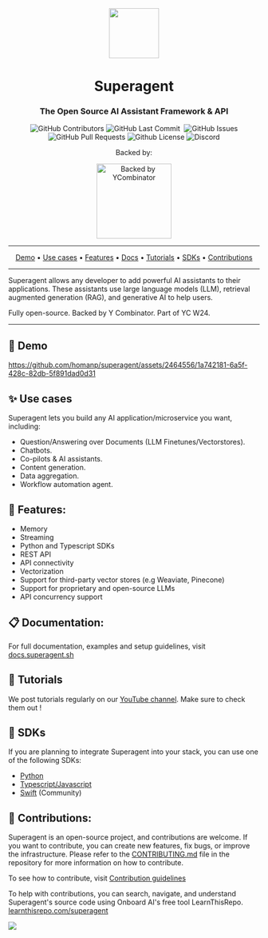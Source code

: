 <div align="center">

<img width="100px" src="https://github.com/homanp/superagent/assets/2464556/eb51fa38-4a2a-4c41-b348-d3c1abc04234" />

# Superagent

### The Open Source AI Assistant Framework & API

<p>
<img alt="GitHub Contributors" src="https://img.shields.io/github/contributors/homanp/Superagent" />
<img alt="GitHub Last Commit" src="https://img.shields.io/github/last-commit/homanp/Superagent" />
<img alt="" src="https://img.shields.io/github/repo-size/homanp/Superagent" />
<img alt="GitHub Issues" src="https://img.shields.io/github/issues/homanp/Superagent" />
<img alt="GitHub Pull Requests" src="https://img.shields.io/github/issues-pr/homanp/Superagent" />
<img alt="Github License" src="https://img.shields.io/badge/License-MIT-yellow.svg" />
<img alt="Discord" src="https://img.shields.io/discord/1110910277110743103?label=Discord&logo=discord&logoColor=white&style=plastic&color=d7b023)](https://discord.gg/e8j7mgjDUK" />
</p>

<p>Backed by:</p>
<img width="150px" src="https://asset.brandfetch.io/idKhWTXUYD/idkQv7L0Mm.svg?updated=1668020996653" alt="Backed by YCombinator" />
</div>

-----

<p align="center">
  <a href="#-demo">Demo</a> •
  <a href="#-use-cases">Use cases</a> •
  <a href="#-features">Features</a> •
  <a href="https://docs.superagent.sh" target="_blank">Docs</a> •
  <a href="#-tutorials" target="_blank">Tutorials</a> •
  <a href="#-sdks" target="_blank">SDKs</a> •
  <a href="#-contributions" target="_blank">Contributions</a>
</p>

-----

Superagent allows any developer to add powerful AI assistants to their applications. These assistants use large language models (LLM), retrieval augmented generation (RAG), and generative AI to help users.

Fully open-source. Backed by Y Combinator. Part of YC W24.

-----

## 🎥 Demo

https://github.com/homanp/superagent/assets/2464556/1a742181-6a5f-428c-82db-5f891dad0d31


## ✨ Use cases

Superagent lets you build any AI application/microservice you want, including:

- Question/Answering over Documents (LLM Finetunes/Vectorstores).
- Chatbots.
- Co-pilots & AI assistants.
- Content generation.
- Data aggregation.
- Workflow automation agent.


## 👀 Features:

- Memory
- Streaming
- Python and Typescript SDKs
- REST API
- API connectivity
- Vectorization
- Support for third-party vector stores (e.g Weaviate, Pinecone)
- Support for proprietary and open-source LLMs
- API concurrency support


## 📋 Documentation:
For full documentation, examples and setup guidelines, visit [docs.superagent.sh](https://docs.superagent.sh)


## 🧐 Tutorials

We post tutorials regularly on our [YouTube channel](https://www.youtube.com/channel/UCBeXnF8gh2EwAmOIwpmfjmA). Make sure to check them out ! 


## 🔗 SDKs

If you are planning to integrate Superagent into your stack, you can use one of the following SDKs:

- [Python](https://github.com/homanp/superagent-py)
- [Typescript/Javascript](https://github.com/homanp/superagent-js)
- [Swift](https://github.com/simonweniger/superagent-swift) (Community)


## 🫶 Contributions:

Superagent is an open-source project, and contributions are welcome. If you want to contribute, you can create new features, fix bugs, or improve the infrastructure. Please refer to the [CONTRIBUTING.md](https://github.com/homanp/Superagent/blob/main/.github/CONTRIBUTING.md) file in the repository for more information on how to contribute.

To see how to contribute, visit [Contribution guidelines](https://github.com/homanp/Superagent/blob/main/.github/CONTRIBUTING.md)

To help with contributions, you can search, navigate, and understand Superagent's source code using Onboard AI's free tool LearnThisRepo.
[learnthisrepo.com/superagent](https://learnthisrepo.com/superagent)

<a href="https://github.com/homanp/superagent/graphs/contributors">
  <img src="https://contrib.rocks/image?repo=homanp/superagent" />
</a>
